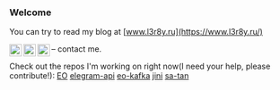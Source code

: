 ### Welcome
You can try to read my blog at [www.l3r8y.ru](https://www.l3r8y.ru/)


– contact me.
[<img align="left" alt="l3r8yJ | Gmail" width="22px" src="https://cdn.jsdelivr.net/npm/simple-icons@v3/icons/gmail.svg" />](mailto:l3r8y@duck.com)
[<img align="left" alt="l3r8yJ | LinkedIn" width="22px" src="https://cdn.jsdelivr.net/npm/simple-icons@v3/icons/linkedin.svg" />](https://www.linkedin.com/in/l3r8y/)
[<img align="left" alt="l3r8yJ | Telegram" width="22px" src="https://cdn.jsdelivr.net/npm/simple-icons@v3/icons/telegram.svg" />](https://t.me/l3r8y)
<br/>

Check out the repos I'm working on right now(I need your help, please contribute!):
[EO](https://github.com/objectionary/eo) [elegram-api](https://github.com/l3r8yJ/elegram-api) [eo-kafka](https://github.com/eo-cqrs/eo-kafka) [jini](https://github.com/l3r8yJ/jini) [sa-tan](https://github.com/l3r8yJ/sa-tan)
